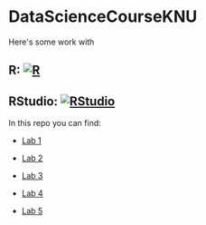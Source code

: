 # DataScienceCourseKNU

Here's some work with

## R: [![R](https://habrastorage.org/getpro/habr/hub/ac6/da4/821/ac6da4821bbfeec1c0e2331385b51820.png)](https://cran.r-project.org/)

## RStudio: [![RStudio](https://wakatime.com/static/img/editor-icons/rstudio-128.png)](https://www.rstudio.com/)

In this repo you can find:

* [Lab 1](https://github.com/islamw/DataScienceCourseKNU/blob/master/Lab1.md)

* [Lab 2](https://github.com/islamw/DataScienceCourseKNU/blob/master/Lab2.md)

* [Lab 3](https://github.com/islamw/DataScienceCourseKNU/blob/master/Lab3.md)

* [Lab 4](https://github.com/islamw/DataScienceCourseKNU/blob/master/Lab4.md)

* [Lab 5](https://github.com/islamw/DataScienceCourseKNU/blob/master/Lab5.md)
